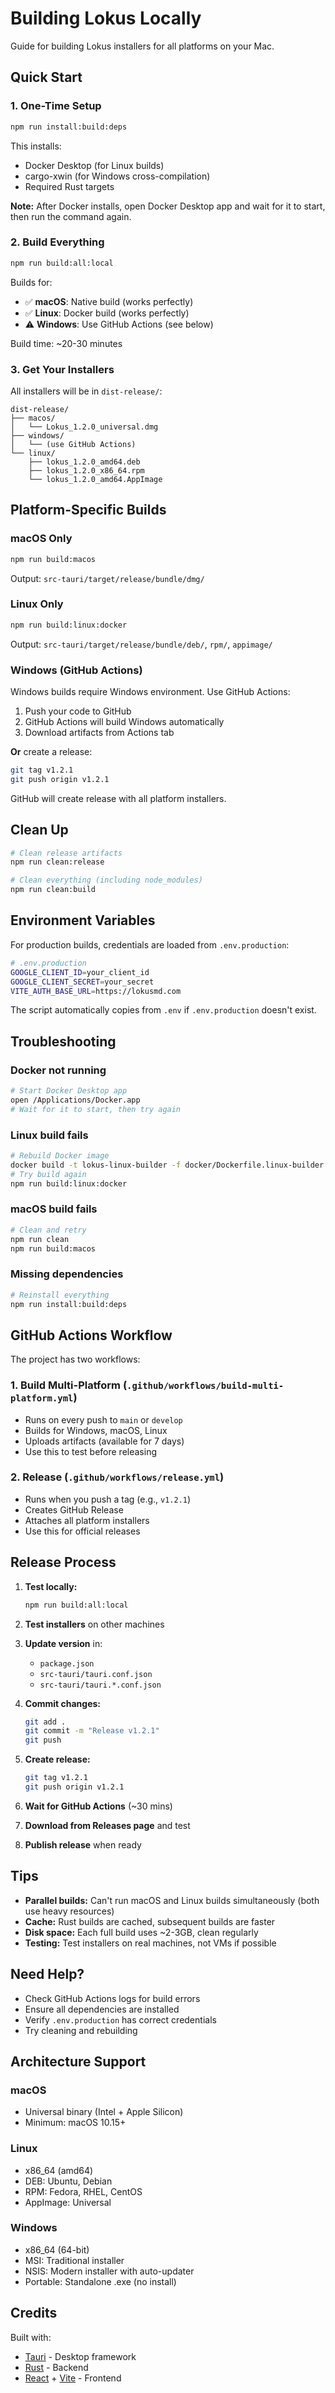 # Building Lokus Locally

Guide for building Lokus installers for all platforms on your Mac.

## Quick Start

### 1. One-Time Setup
```bash
npm run install:build:deps
```

This installs:
- Docker Desktop (for Linux builds)
- cargo-xwin (for Windows cross-compilation)
- Required Rust targets

**Note:** After Docker installs, open Docker Desktop app and wait for it to start, then run the command again.

### 2. Build Everything
```bash
npm run build:all:local
```

Builds for:
- ✅ **macOS**: Native build (works perfectly)
- ✅ **Linux**: Docker build (works perfectly)
- ⚠️ **Windows**: Use GitHub Actions (see below)

Build time: ~20-30 minutes

### 3. Get Your Installers

All installers will be in `dist-release/`:

```
dist-release/
├── macos/
│   └── Lokus_1.2.0_universal.dmg
├── windows/
│   └── (use GitHub Actions)
└── linux/
    ├── lokus_1.2.0_amd64.deb
    ├── lokus_1.2.0_x86_64.rpm
    └── lokus_1.2.0_amd64.AppImage
```

## Platform-Specific Builds

### macOS Only
```bash
npm run build:macos
```
Output: `src-tauri/target/release/bundle/dmg/`

### Linux Only
```bash
npm run build:linux:docker
```
Output: `src-tauri/target/release/bundle/deb/`, `rpm/`, `appimage/`

### Windows (GitHub Actions)

Windows builds require Windows environment. Use GitHub Actions:

1. Push your code to GitHub
2. GitHub Actions will build Windows automatically
3. Download artifacts from Actions tab

**Or** create a release:
```bash
git tag v1.2.1
git push origin v1.2.1
```

GitHub will create release with all platform installers.

## Clean Up

```bash
# Clean release artifacts
npm run clean:release

# Clean everything (including node_modules)
npm run clean:build
```

## Environment Variables

For production builds, credentials are loaded from `.env.production`:

```bash
# .env.production
GOOGLE_CLIENT_ID=your_client_id
GOOGLE_CLIENT_SECRET=your_secret
VITE_AUTH_BASE_URL=https://lokusmd.com
```

The script automatically copies from `.env` if `.env.production` doesn't exist.

## Troubleshooting

### Docker not running
```bash
# Start Docker Desktop app
open /Applications/Docker.app
# Wait for it to start, then try again
```

### Linux build fails
```bash
# Rebuild Docker image
docker build -t lokus-linux-builder -f docker/Dockerfile.linux-builder .
# Try build again
npm run build:linux:docker
```

### macOS build fails
```bash
# Clean and retry
npm run clean
npm run build:macos
```

### Missing dependencies
```bash
# Reinstall everything
npm run install:build:deps
```

## GitHub Actions Workflow

The project has two workflows:

### 1. Build Multi-Platform (`.github/workflows/build-multi-platform.yml`)
- Runs on every push to `main` or `develop`
- Builds for Windows, macOS, Linux
- Uploads artifacts (available for 7 days)
- Use this to test before releasing

### 2. Release (`.github/workflows/release.yml`)
- Runs when you push a tag (e.g., `v1.2.1`)
- Creates GitHub Release
- Attaches all platform installers
- Use this for official releases

## Release Process

1. **Test locally:**
   ```bash
   npm run build:all:local
   ```

2. **Test installers** on other machines

3. **Update version** in:
   - `package.json`
   - `src-tauri/tauri.conf.json`
   - `src-tauri/tauri.*.conf.json`

4. **Commit changes:**
   ```bash
   git add .
   git commit -m "Release v1.2.1"
   git push
   ```

5. **Create release:**
   ```bash
   git tag v1.2.1
   git push origin v1.2.1
   ```

6. **Wait for GitHub Actions** (~30 mins)

7. **Download from Releases page** and test

8. **Publish release** when ready

## Tips

- **Parallel builds:** Can't run macOS and Linux builds simultaneously (both use heavy resources)
- **Cache:** Rust builds are cached, subsequent builds are faster
- **Disk space:** Each full build uses ~2-3GB, clean regularly
- **Testing:** Test installers on real machines, not VMs if possible

## Need Help?

- Check GitHub Actions logs for build errors
- Ensure all dependencies are installed
- Verify `.env.production` has correct credentials
- Try cleaning and rebuilding

## Architecture Support

### macOS
- Universal binary (Intel + Apple Silicon)
- Minimum: macOS 10.15+

### Linux
- x86_64 (amd64)
- DEB: Ubuntu, Debian
- RPM: Fedora, RHEL, CentOS
- AppImage: Universal

### Windows
- x86_64 (64-bit)
- MSI: Traditional installer
- NSIS: Modern installer with auto-updater
- Portable: Standalone .exe (no install)

## Credits

Built with:
- [Tauri](https://tauri.app/) - Desktop framework
- [Rust](https://rust-lang.org/) - Backend
- [React](https://react.dev/) + [Vite](https://vitejs.dev/) - Frontend
